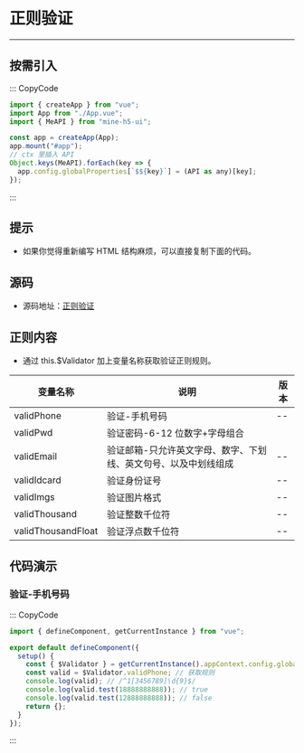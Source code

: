# 正则验证

---

## 按需引入

::: CopyCode

```JavaScript
import { createApp } from "vue";
import App from "./App.vue";
import { MeAPI } from "mine-h5-ui";

const app = createApp(App);
app.mount("#app");
// ctx 里插入 API
Object.keys(MeAPI).forEach(key => {
  app.config.globalProperties[`$${key}`] = (API as any)[key];
});
```

:::

## 提示

- 如果你觉得重新编写 HTML 结构麻烦，可以直接复制下面的代码。

## 源码

- 源码地址：[正则验证](https://github.com/biaov/MINE-H5-UI/blob/master/packages/MeAPI/validator.js)

## 正则内容

- 通过 this.$Validator 加上变量名称获取验证正则规则。

| 变量名称           | 说明                                                            | 版本 |
| ------------------ | --------------------------------------------------------------- | ---- |
| validPhone         | 验证-手机号码                                                   | --   |
| validPwd           | 验证密码-6-12 位数字+字母组合                                   |
| validEmail         | 验证邮箱-只允许英文字母、数字、下划线、英文句号、以及中划线组成 | --   |
| validIdcard        | 验证身份证号                                                    | --   |
| validImgs          | 验证图片格式                                                    | --   |
| validThousand      | 验证整数千位符                                                  | --   |
| validThousandFloat | 验证浮点数千位符                                                | --   |

## 代码演示

### 验证-手机号码

::: CopyCode

```JavaScript
import { defineComponent, getCurrentInstance } from "vue";

export default defineComponent({
  setup() {
    const { $Validator } = getCurrentInstance().appContext.config.globalProperties;
    const valid = $Validator.validPhone; // 获取规则
    console.log(valid); // /^1[3456789]\d{9}$/
    console.log(valid.test(18888888888)); // true
    console.log(valid.test(12888888888)); // false
    return {};
  }
});
```

:::
